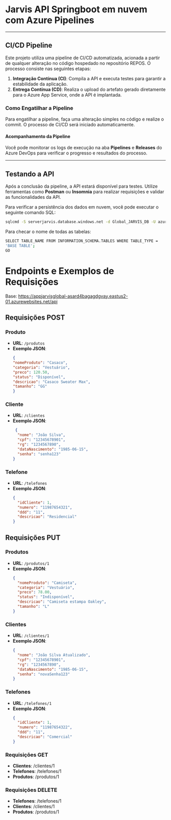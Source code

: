 # Jarvis API Springboot em nuvem com Azure Pipelines 

---

## CI/CD Pipeline

Este projeto utiliza uma pipeline de CI/CD automatizada, acionada a partir de qualquer alteração no código hospedado no repositório REPOS. O processo consiste nas seguintes etapas:

1. **Integração Contínua (CI)**: Compila a API e executa testes para garantir a estabilidade da aplicação.
2. **Entrega Contínua (CD)**: Realiza o upload do artefato gerado diretamente para o Azure App Service, onde a API é implantada.

### Como Engatilhar a Pipeline

Para engatilhar a pipeline, faça uma alteração simples no código e realize o commit. O processo de CI/CD será iniciado automaticamente. 

#### Acompanhamento da Pipeline

Você pode monitorar os logs de execução na aba **Pipelines** e **Releases** do Azure DevOps para verificar o progresso e resultados do processo.

---

## Testando a API

Após a conclusão da pipeline, a API estará disponível para testes. Utilize ferramentas como **Postman** ou **Insomnia** para realizar requisições e validar as funcionalidades da API.

Para verificar a persistência dos dados em nuvem, você pode executar o seguinte comando SQL:

```bash
sqlcmd -S serverjarvis.database.windows.net -d Global_JARVIS_DB -U azureadmin -P PWserverGlobal!Jarvis
```
Para checar o nome de todas as tabelas:

```bash
SELECT TABLE_NAME FROM INFORMATION_SCHEMA.TABLES WHERE TABLE_TYPE =
'BASE TABLE';
GO
```

# Endpoints e Exemplos de Requisições
Base: https://appjarvisglobal-asard4bagagdgvay.eastus2-01.azurewebsites.net/api

## Requisições POST

### Produto
- **URL**: `/produtos`
- **Exemplo JSON**:
  ```json
  {
  "nomeProduto": "Casaco",
  "categoria": "Vestuário",
  "preco": 120.50,
  "status": "Disponível",
  "descricao": "Casaco Sweater Max",
  "tamanho": "GG"
  }
  ```

### Cliente
- **URL**: `/clientes`
- **Exemplo JSON**:
  ```json
   {
    "nome": "João Silva",
    "cpf": "12345678901",
    "rg": "1234567890",
    "dataNascimento": "1985-06-15",
    "senha": "senha123"
  }
  ```

### Telefone
- **URL**: `/telefones`
- **Exemplo JSON**:
  ```json
  {
    "idCliente": 1,
    "numero": "11987654321",
    "ddd": "11",
    "descricao": "Residencial"
  }
  ```

## Requisições PUT

### Produtos
- **URL**: `/produtos/1`
- **Exemplo JSON**:
  ```json
  {
    "nomeProduto": "Camiseta",
    "categoria": "Vestuário",
    "preco": 78.00,
    "status": "Indisponível",
    "descricao": "Camiseta estampa Oakley",
    "tamanho": "L"
  }
  ```

### Clientes
- **URL**: `/clientes/1`
- **Exemplo JSON**:
  ```json
  {
    "nome": "João Silva Atualizado",
    "cpf": "12345678901",
    "rg": "1234567890",
    "dataNascimento": "1985-06-15",
    "senha": "novaSenha123"
  }
  ```

### Telefones
- **URL**: `/telefones/1`
- **Exemplo JSON**:
  ```json
  {
    "idCliente": 1,	
    "numero": "11987654322",
    "ddd": "11",
    "descricao": "Comercial"
  }
  ```

### Requisições GET
- **Clientes**: /clientes/1
- **Telefones**: /telefones/1
- **Produtos**: /produtos/1

### Requisições DELETE
- **Telefones**: /telefones/1
- **Clientes**: /clientes/1
- **Produtos**: /produtos/1
